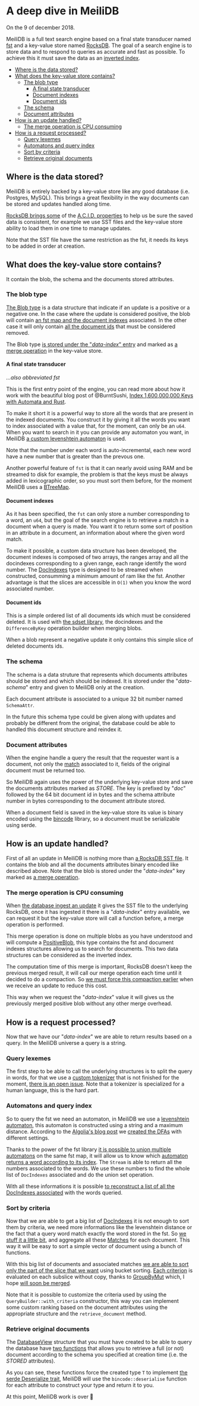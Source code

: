 # A deep dive in MeiliDB

On the 9 of december 2018.

MeiliDB is a full text search engine based on a final state transducer named [fst](https://github.com/BurntSushi/fst) and a key-value store named [RocksDB](https://github.com/facebook/rocksdb). The goal of a search engine is to store data and to respond to queries as accurate and fast as possible. To achieve this it must save the data as an [inverted index](https://en.wikipedia.org/wiki/Inverted_index).



<!-- MarkdownTOC autolink="true" -->

- [Where is the data stored?](#where-is-the-data-stored)
- [What does the key-value store contains?](#what-does-the-key-value-store-contains)
    - [The blob type](#the-blob-type)
        - [A final state transducer](#a-final-state-transducer)
        - [Document indexes](#document-indexes)
        - [Document ids](#document-ids)
    - [The schema](#the-schema)
    - [Document attributes](#document-attributes)
- [How is an update handled?](#how-is-an-update-handled)
    - [The merge operation is CPU consuming](#the-merge-operation-is-cpu-consuming)
- [How is a request processed?](#how-is-a-request-processed)
    - [Query lexemes](#query-lexemes)
    - [Automatons and query index](#automatons-and-query-index)
    - [Sort by criteria](#sort-by-criteria)
    - [Retrieve original documents](#retrieve-original-documents)

<!-- /MarkdownTOC -->

## Where is the data stored?

MeiliDB is entirely backed by a key-value store like any good database (i.e. Postgres, MySQL). This brings a great flexibility in the way documents can be stored and updates handled along time.

[RocksDB brings some](https://rocksdb.org/blog/2015/02/27/write-batch-with-index.html) of the [A.C.I.D. properties](https://en.wikipedia.org/wiki/ACID_(computer_science)) to help us be sure the saved data is consistent, for example we use SST files and the key-value store ability to load them in one time to manage updates.

Note that the SST file have the same restriction as the fst, it needs its keys to be added in order at creation.



## What does the key-value store contains?

It contain the blob, the schema and the documents stored attributes.

### The blob type

[The Blob type](https://github.com/Kerollmops/MeiliDB/blob/550dc1e99224e386516877450320f694947332d4/src/database/blob/mod.rs#L16-L19) is a data structure that indicate if an update is a positive or a negative one. In the case where the update is considered positive, the blob will contain [an fst map and the document indexes](https://github.com/Kerollmops/MeiliDB/blob/550dc1e99224e386516877450320f694947332d4/src/database/blob/positive/blob.rs#L15-L18) associated. In the other case it will only contain [all the document ids](https://github.com/Kerollmops/MeiliDB/blob/550dc1e99224e386516877450320f694947332d4/src/database/blob/negative/blob.rs#L12-L14) that must be considered removed.

The Blob type [is stored under the "*data-index*" entry](https://github.com/Kerollmops/MeiliDB/blob/550dc1e99224e386516877450320f694947332d4/src/database/update/positive/update.rs#L497-L499) and marked as [a merge operation](https://github.com/facebook/rocksdb/wiki/Merge-Operator-Implementation) in the key-value store.

#### A final state transducer

_...also abbreviated fst_

This is the first entry point of the engine, you can read more about how it work with the beautiful blog post of @BurntSushi, [Index 1,600,000,000 Keys with Automata and Rust](https://blog.burntsushi.net/transducers/).

To make it short it is a powerful way to store all the words that are present in the indexed documents. You construct it by giving it all the words you want to index associated with a value that, for the moment, can only be an `u64`. When you want to search in it you can provide any automaton you want, in MeiliDB [a custom levenshtein automaton](https://github.com/tantivy-search/levenshtein-automata/) is used.

Note that the number under each word is auto-incremental, each new word have a new number that is greater than the prevous one.

Another powerful feature of `fst` is that it can nearly avoid using RAM and be streamed to disk for example, the problem is that the keys must be always added in lexicographic order, so you must sort them before, for the moment MeiliDB uses a [BTreeMap](https://github.com/Kerollmops/raptor-rs/blob/8abdb0a228e2808fe1814a6a0641a4b72d158579/src/metadata/doc_indexes.rs#L107-L112).

#### Document indexes

As it has been specified, the `fst` can only store a number corresponding to a word, an `u64`, but the goal of the search engine is to retrieve a match in a document when a query is made. You want it to return some sort of position in an attribute in a document, an information about where the given word match.

To make it possible, a custom data structure has been developed, the document indexes is composed of two arrays, the ranges array and all the docindexes corresponding to a given range, each range identify the word number. The [DocIndexes](https://github.com/Kerollmops/MeiliDB/blob/550dc1e99224e386516877450320f694947332d4/src/data/doc_indexes.rs#L23) type is designed to be streamed when constructed, consumming a minimum amount of ram like the fst. Another advantage is that the slices are accessible in `O(1)` when you know the word associated number.

#### Document ids

This is a simple ordered list of all documents ids which must be considered deleted. It is used with [the sdset library](https://docs.rs/sdset/0.3.0/sdset/duo/struct.DifferenceByKey.html), the docindexes and the `DifferenceByKey` operation builder when merging blobs.

When a blob represent a negative update it only contains this simple slice of deleted documents ids.

### The schema

The schema is a data struture that represents which documents attributes should be stored and which should be indexed. It is stored under the "_data-schema_" entry and given to MeiliDB only at the creation.

Each document attribute is associated to a unique 32 bit number named `SchemaAttr`.

In the future this schema type could be given along with updates and probably be different from the original, the database could be able to handled this document structure and reindex it.

### Document attributes

When the engine handle a query the result that the requester want is a document, not only the [match](https://github.com/Kerollmops/MeiliDB/blob/fc2cdf92596fc002ce278e3aa8718640ac44724d/src/lib.rs#L51-L79) associated to it, fields of the original document must be returned too.

So MeiliDB again uses the power of the underlying key-value store and save the documents attributes marked as _STORE_. The key is prefixed by "_doc_" followed by the 64 bit document id in bytes and the schema attribute number in bytes corresponding to the document attribute stored.

When a document field is saved in the key-value store its value is binary encoded using the [bincode](https://docs.rs/bincode/) library, so a document must be serializable using serde.



## How is an update handled?

First of all an update in MeiliDB is nothing more than [a RocksDB SST file](https://github.com/facebook/rocksdb/wiki/Creating-and-Ingesting-SST-files). It contains the blob and all the documents attributes binary encoded like described above. Note that the blob is stored under the "_data-index_" key marked as [a merge operation](https://github.com/facebook/rocksdb/wiki/Merge-Operator-Implementation).

### The merge operation is CPU consuming

When [the database ingest an update](https://github.com/Kerollmops/MeiliDB/blob/550dc1e99224e386516877450320f694947332d4/src/database/mod.rs#L108-L145) it gives the SST file to the underlying RocksDB, once it has ingested it there is a "_data-index_" entry available, we can request it but the key-value store will call a function before, a merge operation is performed.

This merge operation is done on multiple blobs as you have understood and will compute a [PositiveBlob](https://github.com/Kerollmops/MeiliDB/blob/550dc1e99224e386516877450320f694947332d4/src/database/blob/positive/blob.rs#L15), this type contains the fst and document indexes structures allowing us to search for documents. This two data structures can be considered as the inverted index.

The computation time of this merge is important, RocksDB doesn't keep the previous merged result, it will call our merge operation each time until it decided to do a compaction. So [we must force this compaction earlier](https://github.com/Kerollmops/MeiliDB/blob/550dc1e99224e386516877450320f694947332d4/src/database/mod.rs#L129-L131) when we receive an update to reduce this cost.

This way when we request the "_data-index_" value it will gives us the previously merged positive blob without any other merge overhead.



## How is a request processed?

Now that we have our "_data-index_" we are able to return results based on a query. In the MeiliDB universe a query is a string.

### Query lexemes

The first step to be able to call the underlying structures is to split the query in words, for that we use a [custom tokenizer](https://github.com/Kerollmops/MeiliDB/blob/fc2cdf92596fc002ce278e3aa8718640ac44724d/src/tokenizer/mod.rs) that is not finished for the moment, [there is an open issue](https://github.com/Kerollmops/MeiliDB/issues/3). Note that a tokenizer is specialized for a human language, this is the hard part.

### Automatons and query index

So to query the fst we need an automaton, in MeiliDB we use a [levenshtein automaton](https://en.wikipedia.org/wiki/Levenshtein_automaton), this automaton is constructed using a string and a maximum distance. According to the [Algolia's blog post](https://blog.algolia.com/inside-the-algolia-engine-part-3-query-processing/#algolia%e2%80%99s-way-of-searching-for-alternatives) we [created the DFAs](https://github.com/Kerollmops/MeiliDB/blob/fc2cdf92596fc002ce278e3aa8718640ac44724d/src/automaton.rs#L62-L75) with different settings.

Thanks to the power of the fst library [it is possible to union multiple automatons](https://docs.rs/fst/0.3.2/fst/map/struct.OpBuilder.html#method.union) on the same fst map, it will allow us to know which [automaton returns a word according to its index](https://github.com/Kerollmops/MeiliDB/blob/fc2cdf92596fc002ce278e3aa8718640ac44724d/src/metadata/ops.rs#L111). The `Stream` is able to return all the numbers associated to the words. We use these numbers to find the whole list of `DocIndexes` associated and do the union set operation.

With all these informations it is possible [to reconstruct a list of all the DocIndexes associated](https://github.com/Kerollmops/MeiliDB/blob/550dc1e99224e386516877450320f694947332d4/src/rank/query_builder.rs#L62-L99) with the words queried.

### Sort by criteria

Now that we are able to get a big list of [DocIndexes](https://github.com/Kerollmops/MeiliDB/blob/550dc1e99224e386516877450320f694947332d4/src/lib.rs#L21-L36) it is not enough to sort them by criteria, we need more informations like the levenshtein distance or the fact that a query word match exactly the word stored in the fst. So [we stuff it a little bit](https://github.com/Kerollmops/MeiliDB/blob/550dc1e99224e386516877450320f694947332d4/src/rank/query_builder.rs#L86-L93), and aggregate all these [Matches](https://github.com/Kerollmops/MeiliDB/blob/550dc1e99224e386516877450320f694947332d4/src/lib.rs#L47-L74) for each document. This way it will be easy to sort a simple vector of document using a bunch of functions.

With this big list of documents and associated matches [we are able to sort only the part of the slice that we want](https://github.com/Kerollmops/MeiliDB/blob/550dc1e99224e386516877450320f694947332d4/src/rank/query_builder.rs#L108-L119) using bucket sorting. [Each criterion](https://github.com/Kerollmops/MeiliDB/blob/550dc1e99224e386516877450320f694947332d4/src/rank/criterion/mod.rs#L75-L87) is evaluated on each subslice without copy, thanks to [GroupByMut](https://github.com/Kerollmops/group-by/blob/cab857bae01463dbd0edb99b0e0d7f3624e6c6f5/src/lib.rs#L180-L185) which, I hope [will soon be merged](https://github.com/rust-lang/rfcs/pull/2477).

Note that it is possible to customize the criteria used by using the `QueryBuilder::with_criteria` constructor, this way you can implement some custom ranking based on the document attributes using the appropriate structure and the `retrieve_document` method.

### Retrieve original documents

The [DatabaseView](https://github.com/Kerollmops/MeiliDB/blob/550dc1e99224e386516877450320f694947332d4/src/database/database_view.rs#L18-L24) structure that you must have created to be able to query the database have [two functions](https://github.com/Kerollmops/MeiliDB/blob/550dc1e99224e386516877450320f694947332d4/src/database/database_view.rs#L60-L76) that allows you to retrieve a full (or not) document according to the schema you specified at creation time (i.e. the _STORED_ attributes).

As you can see, these functions force the created type `T` to implement [the serde Deserialize trait](https://docs.rs/serde/1.0.81/serde/trait.Deserialize.html), MeiliDB will use the `bincode::deserialise` function for each attribute to construct your type and return it to you.



At this point, MeiliDB work is over 🎉

